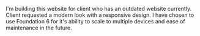 I'm building this website for client who has an outdated website currently. Client requested a modern look with a responsive design. I have chosen to use Foundation 6 for it's ability to scale to multiple devices and ease of maintenance in the future.
